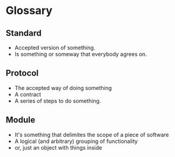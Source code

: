 # Glossary

## Standard
- Accepted version of something.
- Is something or someway that everybody agrees on.

## Protocol
- The accepted way of doing something
- A contract
- A series of steps to do something.

## Module
- It's something that delimites the scope of a piece of software
- A logical (and arbitrary) grouping of functionality 
- or, just an object with things inside

